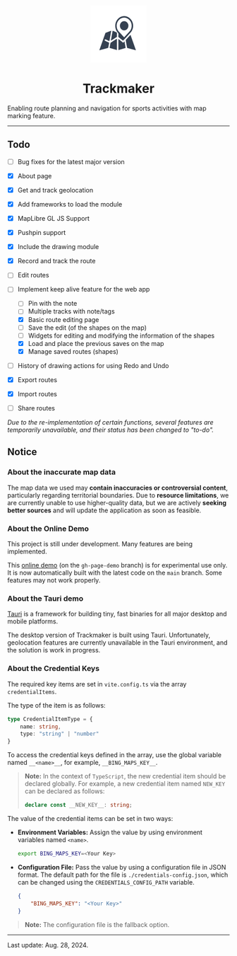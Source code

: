 <div style="text-align: center">
<img src="/public/favicon.svg" width=128 height=128 alt="logo"/>

# Trackmaker

</div>

Enabling route planning and navigation for sports activities with map marking feature.

---

## Todo

- [ ] Bug fixes for the latest major version
- [x] About page
- [x] Get and track geolocation
- [x] Add frameworks to load the module
- [x] MapLibre GL JS Support
- [x] Pushpin support
- [x] Include the drawing module
- [x] Record and track the route
- [ ] Edit routes
- [ ] Implement keep alive feature for the web app

    - [ ] Pin with the note
    - [ ] Multiple tracks with note/tags
    - [x] Basic route editing page
    - [ ] Save the edit (of the shapes on the map)
    - [ ] Widgets for editing and modifying the information of the shapes
    - [x] Load and place the previous saves on the map
    - [x] Manage saved routes (shapes)

- [ ] History of drawing actions for using Redo and Undo
- [x] Export routes
- [x] Import routes
- [ ] Share routes

*Due to the re-implementation of certain functions, several features are temporarily unavailable, and their status has been changed to "to-do".*

## Notice

### About the inaccurate map data

The map data we used may **contain inaccuracies or controversial content**, particularly regarding territorial boundaries. Due to **resource limitations**, we are currently unable to use higher-quality data, but we are actively **seeking better sources** and will update the application as soon as feasible.

### About the Online Demo

This project is still under development. Many features are being implemented.

This [<u>online demo</u>](https://anson2251.github.io/trackmaker/) (on the `gh-page-demo` branch) is for experimental use only. It is now automatically built with the latest code on the `main` branch. Some features may not work properly.

### About the Tauri demo

[Tauri](https://v2.tauri.app/) is a framework for building tiny, fast binaries for all major desktop and mobile platforms. 

The desktop version of Trackmaker is built using Tauri. Unfortunately, geolocation features are currently unavailable in the Tauri environment, and the solution is work in progress.

### About the Credential Keys

The required key items are set in `vite.config.ts` via the array `credentialItems`.

The type of the item is as follows:

```typescript
type CredentialItemType = {
	name: string,
	type: "string" | "number"
}
```

To access the credential keys defined in the array, use the global variable named `__<name>__`, for example, `__BING_MAPS_KEY__`.

> **Note:** In the context of `TypeScript`, the new credential item should be declared globally. For example, a new credential item named `NEW_KEY` can be declared as follows:
> ```typescript
> declare const __NEW_KEY__: string;
> ```

The value of the credential items can be set in two ways:

- **Environment Variables:** Assign the value by using environment variables named `<name>`.

    ```bash
    export BING_MAPS_KEY=<Your Key>
    ```

- **Configuration File:** Pass the value by using a configuration file in JSON format. The default path for the file is `./credentials-config.json`, which can be changed using the `CREDENTIALS_CONFIG_PATH` variable.

    ```json
    {
        "BING_MAPS_KEY": "<Your Key>"
    }
    ```

> **Note:** The configuration file is the fallback option.

---

Last update: Aug. 28, 2024.